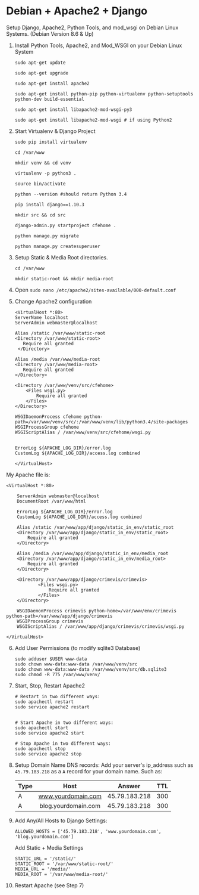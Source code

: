 # Debian + Apache2 + Django 

Setup Django, Apache2, Python Tools, and mod_wsgi on Debian Linux Systems. (Debian Version 8.6 & Up)


1. Install Python Tools, Apache2, and Mod_WSGI on your Debian Linux System

    ```
    sudo apt-get update

    sudo apt-get upgrade

    sudo apt-get install apache2

    sudo apt-get install python-pip python-virtualenv python-setuptools python-dev build-essential

    sudo apt-get install libapache2-mod-wsgi-py3

    sudo apt-get install libapache2-mod-wsgi # if using Python2
    ```

2. Start Virtualenv & Django Project

    ```
    sudo pip install virtualenv 

    cd /var/www

    mkdir venv && cd venv

    virtualenv -p python3 .

    source bin/activate

    python --version #should return Python 3.4

    pip install django==1.10.3

    mkdir src && cd src

    django-admin.py startproject cfehome .

    python manage.py migrate

    python manage.py createsuperuser 
    ```

3. Setup Static & Media Root directories.
    ```
    cd /var/www
    
    mkdir static-root && mkdir media-root
    ```

4. Open `sudo nano /etc/apache2/sites-available/000-default.conf`


5. Change Apache2 configuration
    ```
    <VirtualHost *:80>
    ServerName localhost
    ServerAdmin webmaster@localhost

    Alias /static /var/www/static-root
    <Directory /var/www/static-root>
       Require all granted
     </Directory>

    Alias /media /var/www/media-root
    <Directory /var/www/media-root>
       Require all granted
    </Directory>

    <Directory /var/www/venv/src/cfehome>
        <Files wsgi.py>
            Require all granted
        </Files>
    </Directory>

    WSGIDaemonProcess cfehome python-path=/var/www/venv/src/:/var/www/venv/lib/python3.4/site-packages
    WSGIProcessGroup cfehome
    WSGIScriptAlias / /var/www/venv/src/cfehome/wsgi.py


    ErrorLog ${APACHE_LOG_DIR}/error.log
    CustomLog ${APACHE_LOG_DIR}/access.log combined

    </VirtualHost>
    ```
My Apache file is:

```
<VirtualHost *:80>

	ServerAdmin webmaster@localhost
	DocumentRoot /var/www/html

	ErrorLog ${APACHE_LOG_DIR}/error.log
	CustomLog ${APACHE_LOG_DIR}/access.log combined

	Alias /static /var/www/app/django/static_in_env/static_root
	<Directory /var/www/app/django/static_in_env/static_root>
   		Require all granted
 	</Directory>

	Alias /media /var/www/app/django/static_in_env/media_root
	<Directory /var/www/app/django/static_in_env/media_root>
   		Require all granted
	</Directory>

	<Directory /var/www/app/django/crimevis/crimevis>
    		<Files wsgi.py>
        		Require all granted
    		</Files>
	</Directory>

	WSGIDaemonProcess crimevis python-home=/var/www/env/crimevis python-path=/var/www/app/django/crimevis
	WSGIProcessGroup crimevis
	WSGIScriptAlias / /var/www/app/django/crimevis/crimevis/wsgi.py

</VirtualHost>
```

6. Add User Permissions (to modify sqlite3 Database)
    ```
    sudo adduser $USER www-data
    sudo chown www-data:www-data /var/www/venv/src    
    sudo chown www-data:www-data /var/www/venv/src/db.sqlite3
    sudo chmod -R 775 /var/www/venv/
    ```

7. Start, Stop, Restart Apache2
    ```
    # Restart in two different ways:
    sudo apachectl restart
    sudo service apache2 restart


    # Start Apache in two different ways:
    sudo apachectl start
    sudo service apache2 start

    # Stop Apache in two different ways:
    sudo apachectl stop
    sudo service apache2 stop
    ```

8. Setup Domain Name DNS records:
    Add your server's ip_address such as `45.79.183.218` as a `A` record for your domain name. Such as:

    | Type          | Host                |  Answer        |  TTL  |
    | ------------- |:-------------------:|:--------------:|:-----:|
    | A             | www.yourdomain.com  | 45.79.183.218  |  300  |
    | A             | blog.yourdomain.com | 45.79.183.218  |  300  |


9. Add Any/All Hosts to Django Settings:
    ```
    ALLOWED_HOSTS = ['45.79.183.218', 'www.yourdomain.com', 'blog.yourdomain.com']
    ```
    
    Add Static + Media Settings
    ```
    STATIC_URL = '/static/'
    STATIC_ROOT = '/var/www/static-root/'
    MEDIA_URL = '/media/'
    MEDIA_ROOT = '/var/www/media-root/'
    ```

10. Restart Apache (see Step 7)
